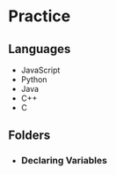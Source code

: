 # Practice

## Languages
- JavaScript
- Python
- Java
- C++
- C

## Folders
- ### Declaring Variables